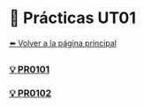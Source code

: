 # 📝 Prácticas UT01

[⬅️ Volver a la página principal](../index.md)

### [💡 PR0101](pr0101/pr0101.md)

### [💡 PR0102](pr0102/pr0102.md)